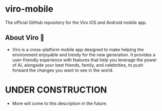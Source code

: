 # viro-mobile
The official GitHub repository for the Viro iOS and Android mobile app.
## About Viro 🌳
- Viro is a cross-platform mobile app designed to make helping the environment enjoyable and trendy for the new generation. It provides a user-friendly experience with features that help you leverage the power of AI, alongside your best friends, family, and celebrities, to push forward the changes you want to see in the world.

# UNDER CONSTRUCTION
- More will come to this description in the future.
